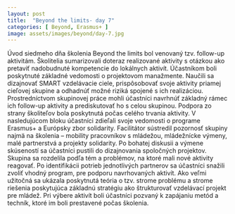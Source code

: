 ```yaml
---
layout: post
title:  "Beyond the limits- day 7"
categories: [ Beyond, Erasmus+ ]
image: assets/images/beyond/day-7.jpg
---
```


Úvod siedmeho dňa školenia Beyond the limits bol venovaný tzv. follow-up aktivitám. Školitelia sumarizovali doteraz realizované aktivity s otázkou ako pretaviť nadobudnuté kompetencie do lokálnych aktivít. Účastníkom boli poskytnuté základné vedomosti o projektovom manažmente. Naučili sa dizajnovať SMART vzdelávacie ciele, prispôsobovať svoje aktivity priamej cieľovej skupine a odhadnúť možné riziká spojené s ich realizáciou. Prostredníctvom skupinovej práce mohli účastníci navrhnúť základný rámec ich follow-up aktivity a prediskutovať ho s celou skupinou. Podpora zo strany školiteľov bola poskytnutá počas celého trvania aktivity. V nasledujúcom bloku účastníci zdieľali svoje vedomosti o programe Erasmus+ a Európsky zbor solidarity. Facilitátor sústredil pozornosť skupiny najmä na školenia – mobility pracovníkov s mládežou, mládežnícke výmeny, malé partnerstvá a projekty solidarity. Po bohatej diskusii a výmene skúseností sa účastníci pustili do dizajnovania spoločných projektov. Skupina sa rozdelila podľa tém a problémov, na ktoré mali nové aktivity reagovať. Po identifikácii potrieb jednotlivých partnerov sa účastníci snažili zvoliť vhodný program, pre podporu navrhovaných aktivít. Ako veľmi užitočná sa ukázala poskytnutá teória o tzv. strome problému a strome riešenia poskytujúca základnú stratégiu ako štrukturovať vzdelávací projekt pre mládež. Pri výbere aktivít boli účastníci pozvaný k zapájaniu metód a techník, ktoré im boli prestavené počas školenia.



